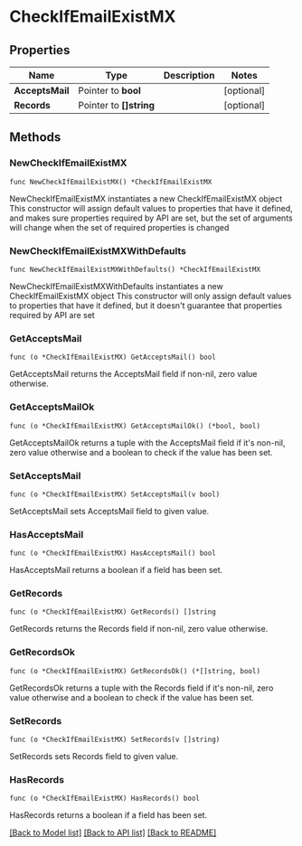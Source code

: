 # CheckIfEmailExistMX

## Properties

Name | Type | Description | Notes
------------ | ------------- | ------------- | -------------
**AcceptsMail** | Pointer to **bool** |  | [optional] 
**Records** | Pointer to **[]string** |  | [optional] 

## Methods

### NewCheckIfEmailExistMX

`func NewCheckIfEmailExistMX() *CheckIfEmailExistMX`

NewCheckIfEmailExistMX instantiates a new CheckIfEmailExistMX object
This constructor will assign default values to properties that have it defined,
and makes sure properties required by API are set, but the set of arguments
will change when the set of required properties is changed

### NewCheckIfEmailExistMXWithDefaults

`func NewCheckIfEmailExistMXWithDefaults() *CheckIfEmailExistMX`

NewCheckIfEmailExistMXWithDefaults instantiates a new CheckIfEmailExistMX object
This constructor will only assign default values to properties that have it defined,
but it doesn't guarantee that properties required by API are set

### GetAcceptsMail

`func (o *CheckIfEmailExistMX) GetAcceptsMail() bool`

GetAcceptsMail returns the AcceptsMail field if non-nil, zero value otherwise.

### GetAcceptsMailOk

`func (o *CheckIfEmailExistMX) GetAcceptsMailOk() (*bool, bool)`

GetAcceptsMailOk returns a tuple with the AcceptsMail field if it's non-nil, zero value otherwise
and a boolean to check if the value has been set.

### SetAcceptsMail

`func (o *CheckIfEmailExistMX) SetAcceptsMail(v bool)`

SetAcceptsMail sets AcceptsMail field to given value.

### HasAcceptsMail

`func (o *CheckIfEmailExistMX) HasAcceptsMail() bool`

HasAcceptsMail returns a boolean if a field has been set.

### GetRecords

`func (o *CheckIfEmailExistMX) GetRecords() []string`

GetRecords returns the Records field if non-nil, zero value otherwise.

### GetRecordsOk

`func (o *CheckIfEmailExistMX) GetRecordsOk() (*[]string, bool)`

GetRecordsOk returns a tuple with the Records field if it's non-nil, zero value otherwise
and a boolean to check if the value has been set.

### SetRecords

`func (o *CheckIfEmailExistMX) SetRecords(v []string)`

SetRecords sets Records field to given value.

### HasRecords

`func (o *CheckIfEmailExistMX) HasRecords() bool`

HasRecords returns a boolean if a field has been set.


[[Back to Model list]](../README.md#documentation-for-models) [[Back to API list]](../README.md#documentation-for-api-endpoints) [[Back to README]](../README.md)


